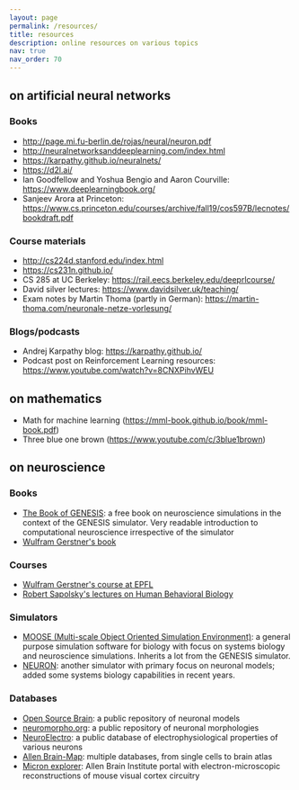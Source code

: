 ```yaml
---
layout: page
permalink: /resources/
title: resources
description: online resources on various topics
nav: true
nav_order: 70
---
```

## on artificial neural networks
### Books
  * http://page.mi.fu-berlin.de/rojas/neural/neuron.pdf
  * http://neuralnetworksanddeeplearning.com/index.html
  * https://karpathy.github.io/neuralnets/
  * https://d2l.ai/
  * Ian Goodfellow and Yoshua Bengio and Aaron Courville: https://www.deeplearningbook.org/
  * Sanjeev Arora at Princeton: https://www.cs.princeton.edu/courses/archive/fall19/cos597B/lecnotes/bookdraft.pdf

### Course materials
  * http://cs224d.stanford.edu/index.html
  * https://cs231n.github.io/
  * CS 285 at UC Berkeley: https://rail.eecs.berkeley.edu/deeprlcourse/
  * David silver lectures: https://www.davidsilver.uk/teaching/
  * Exam notes by Martin Thoma (partly in German): https://martin-thoma.com/neuronale-netze-vorlesung/

### Blogs/podcasts
  * Andrej Karpathy blog: https://karpathy.github.io/
  * Podcast post on Reinforcement Learning resources: https://www.youtube.com/watch?v=8CNXPihvWEU

## on mathematics
  * Math for machine learning (https://mml-book.github.io/book/mml-book.pdf)
  * Three blue one brown (https://www.youtube.com/c/3blue1brown)

## on neuroscience
### Books
  * [The Book of GENESIS](http://www.genesis-sim.org/GENESIS/bog/bog.html): a free book on neuroscience simulations in the context of the GENESIS simulator. Very readable introduction to computational neuroscience irrespective of the simulator
  * [Wulfram Gerstner's book](https://neuronaldynamics.epfl.ch/)

### Courses
  * [Wulfram Gerstner's course at EPFL](https://lcnwww.epfl.ch/gerstner/NeuronalDynamics-MOOCall.html)
  * [Robert Sapolsky's lectures on Human Behavioral Biology](https://www.youtube.com/watch?v=NNnIGh9g6fA&list=PL848F2368C90DDC3D)

### Simulators	
  * [MOOSE (Multi-scale Object Oriented Simulation Environment)](https://moose.ncbs.res.in): a general purpose simulation software for biology with focus on systems biology and neuroscience simulations. Inherits a lot from the GENESIS simulator.
  * [NEURON](https://neuron.yale.edu): another simulator with primary focus on neuronal models; added some systems biology capabilities in recent years.

### Databases
	
  * [Open Source Brain](http://www.opensourcebrain.org/): a public repository of neuronal models    
  * [neuromorpho.org](https://neuromorpho.org/): a public repository of neuronal morphologies	
  * [NeuroElectro](https://neuroelectro.org/): a public database of electrophysiological properties of various neurons  
  * [Allen Brain-Map](https://portal.brain-map.org/): multiple databases, from single cells to brain atlas
  * [Micron explorer](https://www.microns-explorer.org/): Allen Brain Institute portal with electron-microscopic reconstructions of mouse visual cortex circuitry
